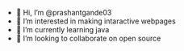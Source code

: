 - 👋 Hi, I’m @prashantgande03
- 👀 I’m interested in making intaractive webpages
- 🌱 I’m currently learning java
- 💞️ I’m looking to collaborate on open source 
